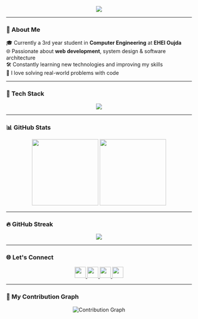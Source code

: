 <div align="center">
  <img src="https://readme-typing-svg.herokuapp.com?font=Fira+Code&size=24&pause=1000&center=true&vCenter=true&color=7CFC00&width=435&lines=Hi+%F0%9F%91%8B%2C+I'm+Oussama!;Full-Stack+Developer+from+Morocco;PHP+%7C+Java+%7C+C%2B%2B+%7C+JS+%7C+React+%7C+MySQL+%7C+Tailwind" />
</div>

---

### 💼 About Me

🎓 Currently a 3rd year student in **Computer Engineering** at **EHEI Oujda**  
🌐 Passionate about **web development**, system design & software architecture  
🛠️ Constantly learning new technologies and improving my skills  
💬 I love solving real-world problems with code  

---

### 🚀 Tech Stack

<div align="center">
  <img src="https://skillicons.dev/icons?i=html,css,tailwind,javascript,php,react,java,cpp,mysql,nodejs,laravel,python,vscode,intellij,linux,git,github" />
</div>

---

### 📊 GitHub Stats

<div align="center">
  <img src="https://github-readme-stats.vercel.app/api?username=boycka&show_icons=true&theme=radical" height="180"/>
  <img src="https://github-readme-stats.vercel.app/api/top-langs/?username=boycka&layout=compact&theme=radical" height="180"/>
</div>

---

### 🔥 GitHub Streak

<div align="center">
  <img src="https://streak-stats.demolab.com/?user=boycka&theme=radical&hide_border=false" />
</div>

---

### 🌐 Let's Connect

<div align="center">
  <a href="https://linkedin.com/in/your-link">
    <img src="https://skillicons.dev/icons?i=linkedin" height="30" />
  </a>
  <a href="mailto:yourmail@gmail.com">
    <img src="https://skillicons.dev/icons?i=gmail" height="30" />
  </a>
  <a href="https://discord.com/users/your-discord-id">
    <img src="https://skillicons.dev/icons?i=discord" height="30" />
  </a>
  <a href="https://instagram.com/yourprofile">
    <img src="https://skillicons.dev/icons?i=instagram" height="30" />
  </a>
</div>

---

### 🧠 My Contribution Graph

<p align="center">
  <picture>
    <source media="(prefers-color-scheme: dark)" srcset="https://raw.githubusercontent.com/boycka/boycka/output/pacman-contribution-graph-dark.svg">
    <source media="(prefers-color-scheme: light)" srcset="https://raw.githubusercontent.com/boycka/boycka/output/pacman-contribution-graph.svg">
    <img alt="Contribution Graph" src="https://raw.githubusercontent.com/boycka/boycka/output/pacman-contribution-graph.svg">
  </picture>
</p>
